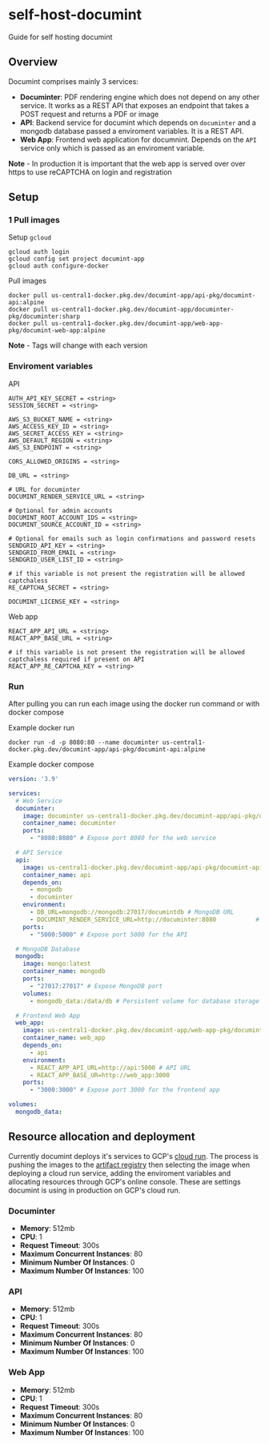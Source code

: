 # self-host-documint
Guide for self hosting documint

## Overview
Documint comprises mainly 3 services:
- **Documinter**: PDF rendering engine which does not depend on any other service. It works as a REST API that exposes an endpoint that takes a POST request and returns a PDF or image
- **API**: Backend service for documint which depends on `documinter` and a mongodb database passed a enviroment variables. It is a REST API.
- **Web App**: Frontend web application for documnint. Depends on the `API` service only which is passed as an enviroment variable.

**Note** - In production it is important that the web app is served over over https to use reCAPTCHA on login and registration 

## Setup

### 1 Pull images

Setup `gcloud`

```
gcloud auth login
gcloud config set project documint-app
gcloud auth configure-docker
```

Pull images
```
docker pull us-central1-docker.pkg.dev/documint-app/api-pkg/documint-api:alpine
docker pull us-central1-docker.pkg.dev/documint-app/documinter-pkg/documinter:sharp
docker pull us-central1-docker.pkg.dev/documint-app/web-app-pkg/documint-web-app:alpine
```

**Note** - Tags will change with each version

### Enviroment variables
API
```
AUTH_API_KEY_SECRET = <string>
SESSION_SECRET = <string>

AWS_S3_BUCKET_NAME = <string>
AWS_ACCESS_KEY_ID = <string>
AWS_SECRET_ACCESS_KEY = <string>
AWS_DEFAULT_REGION = <string>
AWS_S3_ENDPOINT = <string>

CORS_ALLOWED_ORIGINS = <string>

DB_URL = <string>

# URL for documinter
DOCUMINT_RENDER_SERVICE_URL = <string>

# Optional for admin accounts
DOCUMINT_ROOT_ACCOUNT_IDS = <string>
DOCUMINT_SOURCE_ACCOUNT_ID = <string>

# Optional for emails such as login confirmations and password resets
SENDGRID_API_KEY = <string>
SENDGRID_FROM_EMAIL = <string>
SENDGRID_USER_LIST_ID = <string>

# if this variable is not present the registration will be allowed captchaless
RE_CAPTCHA_SECRET = <string>

DOCUMINT_LICENSE_KEY = <string>
```

Web app
```
REACT_APP_API_URL = <string>
REACT_APP_BASE_URL = <string>

# if this variable is not present the registration will be allowed captchaless required if present on API
REACT_APP_RE_CAPTCHA_KEY = <string>
```

### Run
After pulling you can run each image using the docker run command or with docker compose

Example docker run
```
docker run -d -p 8080:80 --name documinter us-central1-docker.pkg.dev/documint-app/api-pkg/documint-api:alpine
```

Example docker compose
```yaml
version: '3.9'

services:
  # Web Service
  documinter:
    image: documinter us-central1-docker.pkg.dev/documint-app/api-pkg/documint-api:alpine
    container_name: documinter
    ports:
      - "8080:8080" # Expose port 8080 for the web service

  # API Service
  api:
    image: us-central1-docker.pkg.dev/documint-app/api-pkg/documint-api:alpine
    container_name: api
    depends_on:
      - mongodb
      - documinter
    environment:
      - DB_URL=mongodb://mongodb:27017/documintdb # MongoDB URL
      - DOCUMINT_RENDER_SERVICE_URL=http://documinter:8080           # Render service URL
    ports:
      - "5000:5000" # Expose port 5000 for the API

  # MongoDB Database
  mongodb:
    image: mongo:latest
    container_name: mongodb
    ports:
      - "27017:27017" # Expose MongoDB port
    volumes:
      - mongodb_data:/data/db # Persistent volume for database storage

  # Frontend Web App
  web_app:
    image: us-central1-docker.pkg.dev/documint-app/web-app-pkg/documint-web-app:alpine
    container_name: web_app
    depends_on:
      - api
    environment:
      - REACT_APP_API_URL=http://api:5000 # API URL
      - REACT_APP_BASE_UR=http://web_app:3000
    ports:
      - "3000:3000" # Expose port 3000 for the frontend app

volumes:
  mongodb_data:
```


## Resource allocation and deployment
Currently documint deploys it's services to GCP's [cloud run](https://cloud.google.com/run/docs/overview/what-is-cloud-run). The process is pushing the images to the [artifact registry](https://cloud.google.com/artifact-registry/docs/overview) then selecting the image when deploying a cloud run service, adding the enviroment variables and allocating resources through GCP's online console. These are settings documint is using in production on GCP's cloud run.

### Documinter
- **Memory**: 512mb
- **CPU**: 1
- **Request Timeout**: 300s
- **Maximum Concurrent Instances**: 80
- **Minimum Number Of Instances**: 0
- **Maximum Number Of Instances**: 100

### API
- **Memory**: 512mb
- **CPU**: 1
- **Request Timeout**: 300s
- **Maximum Concurrent Instances**: 80
- **Minimum Number Of Instances**: 0
- **Maximum Number Of Instances**: 100

### Web App
- **Memory**: 512mb
- **CPU**: 1
- **Request Timeout**: 300s
- **Maximum Concurrent Instances**: 80
- **Minimum Number Of Instances**: 0
- **Maximum Number Of Instances**: 100

